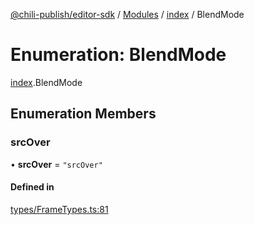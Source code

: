 [@chili-publish/editor-sdk](../README.md) / [Modules](../modules.md) / [index](../modules/index.md) / BlendMode

# Enumeration: BlendMode

[index](../modules/index.md).BlendMode

## Enumeration Members

### srcOver

• **srcOver** = ``"srcOver"``

#### Defined in

[types/FrameTypes.ts:81](https://github.com/chili-publish/editor-sdk/blob/c6e096c/types/FrameTypes.ts#L81)
